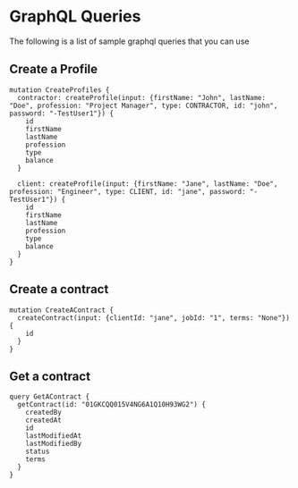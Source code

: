 # GraphQL Queries

The following is a list of sample graphql queries that you can use

## Create a Profile
```
mutation CreateProfiles {
  contractor: createProfile(input: {firstName: "John", lastName: "Doe", profession: "Project Manager", type: CONTRACTOR, id: "john", password: "-TestUser1"}) {
    id
    firstName
    lastName
    profession
    type
    balance
  }

  client: createProfile(input: {firstName: "Jane", lastName: "Doe", profession: "Engineer", type: CLIENT, id: "jane", password: "-TestUser1"}) {
    id
    firstName
    lastName
    profession
    type
    balance
  }
}
```

## Create a contract
```
mutation CreateAContract {
  createContract(input: {clientId: "jane", jobId: "1", terms: "None"}) {
    id
  }
}
```

## Get a contract
```
query GetAContract {
  getContract(id: "01GKCQQ015V4NG6A1Q10H93WG2") {
    createdBy
    createdAt
    id
    lastModifiedAt
    lastModifiedBy
    status
    terms
  }
}
```